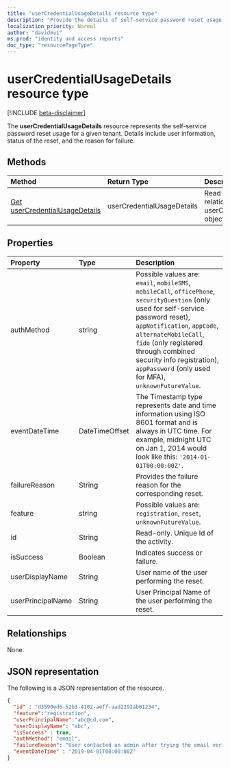 ```yaml
---
title: "userCredentialUsageDetails resource type"
description: "Provide the details of self-service password reset usage for a given tenant."
localization_priority: Normal
author: "davidmu1"
ms.prod: "identity and access reports"
doc_type: "resourcePageType"
---
```


# userCredentialUsageDetails resource type

[!INCLUDE [beta-disclaimer](../../includes/beta-disclaimer.md)]

The **userCredentialUsageDetails** resource represents the self-service password reset usage for a given tenant. Details include user information, status of the reset, and the reason for failure.

## Methods

| Method       | Return Type | Description |
|:-------------|:------------|:------------|
| [Get userCredentialUsageDetails](../api/reportroot-list-usercredentialusagedetails.md) | userCredentialUsageDetails | Read properties and relationships of a userCredentialUsageDetails object. |

## Properties

| Property     | Type        | Description |
|:-------------|:------------|:------------|
| authMethod | string | Possible values are: `email`, `mobileSMS`, `mobileCall`, `officePhone`, `securityQuestion` (only used for self-service password reset), `appNotification`, `appCode`, `alternateMobileCall`, `fido` (only registered through combined security info registration), `appPassword` (only used for MFA), `unknownFutureValue`. |
| eventDateTime | DateTimeOffset | The Timestamp type represents date and time information using ISO 8601 format and is always in UTC time. For example, midnight UTC on Jan 1, 2014 would look like this: `'2014-01-01T00:00:00Z'`. |
| failureReason | String | Provides the failure reason for the corresponding reset. |
| feature | string | Possible values are: `registration`, `reset`, `unknownFutureValue`. |
| id | String | Read-only. Unique Id of the activity. |
| isSuccess | Boolean | Indicates success or failure. |
| userDisplayName | String | User name of the user performing the reset. |
| userPrincipalName | String | User Principal Name of the user performing the reset. |

## Relationships

None.

## JSON representation

The following is a JSON representation of the resource.

<!-- {
  "blockType": "resource",
  "optionalProperties": [

  ],
  "@odata.type": "microsoft.graph.userCredentialUsageDetails",
  "baseType": "",
  "keyProperty": "id"
}-->

```json
{
  "id" : "d3590ed6-52b3-4102-aeff-aad2292ab01234",
  "feature":"registration",
  "userPrincipalName":"abc@cd.com",
  "userDisplayName": "abc",
  "isSuccess" : true,
  "authMethod": "email",
  "failureReason": "User contacted an admin after trying the email verification option",
  "eventDateTime" : "2019-04-01T00:00:00Z"
}
```

<!-- uuid: 16cd6b66-4b1a-43a1-adaf-3a886856ed98
2019-02-04 14:57:30 UTC -->
<!-- {
  "type": "#page.annotation",
  "description": "userCredentialUsageDetails resource",
  "keywords": "",
  "section": "documentation",
  "tocPath": ""
}-->